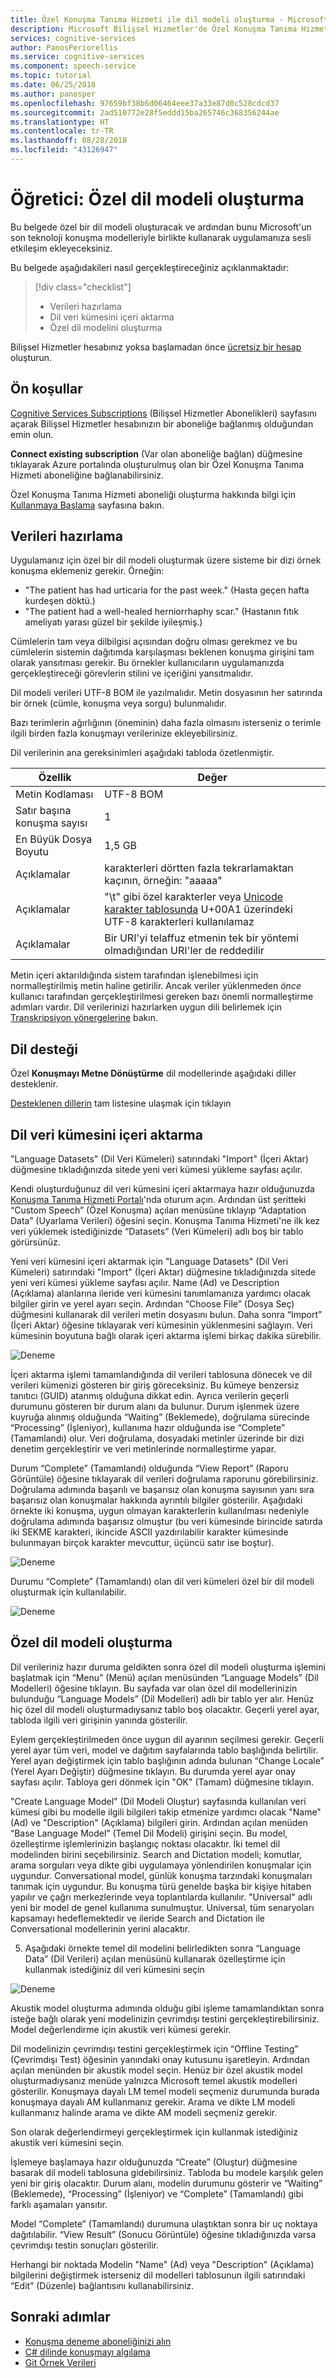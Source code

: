 ```yaml
---
title: Özel Konuşma Tanıma Hizmeti ile dil modeli oluşturma - Microsoft Bilişsel Hizmetler
description: Microsoft Bilişsel Hizmetler'de Özel Konuşma Tanıma Hizmeti ile dil modeli oluşturmayı öğrenin.
services: cognitive-services
author: PanosPeriorellis
ms.service: cognitive-services
ms.component: speech-service
ms.topic: tutorial
ms.date: 06/25/2018
ms.author: panosper
ms.openlocfilehash: 97659bf38b6d06464eee37a33e87d0c528cdcd37
ms.sourcegitcommit: 2ad510772e28f5eddd15ba265746c368356244ae
ms.translationtype: HT
ms.contentlocale: tr-TR
ms.lasthandoff: 08/28/2018
ms.locfileid: "43126947"
---
```

# <a name="tutorial-create-a-custom-language-model"></a>Öğretici: Özel dil modeli oluşturma

Bu belgede özel bir dil modeli oluşturacak ve ardından bunu Microsoft'un son teknoloji konuşma modelleriyle birlikte kullanarak uygulamanıza sesli etkileşim ekleyeceksiniz.

Bu belgede aşağıdakileri nasıl gerçekleştireceğiniz açıklanmaktadır:
> [!div class="checklist"]
> * Verileri hazırlama
> * Dil veri kümesini içeri aktarma
> * Özel dil modelini oluşturma

Bilişsel Hizmetler hesabınız yoksa başlamadan önce [ücretsiz bir hesap](https://azure.microsoft.com/try/cognitive-services/) oluşturun.

## <a name="prerequisites"></a>Ön koşullar

[Cognitive Services Subscriptions](https://customspeech.ai/Subscriptions) (Bilişsel Hizmetler Abonelikleri) sayfasını açarak Bilişsel Hizmetler hesabınızın bir aboneliğe bağlanmış olduğundan emin olun.

**Connect existing subscription** (Var olan aboneliğe bağlan) düğmesine tıklayarak Azure portalında oluşturulmuş olan bir Özel Konuşma Tanıma Hizmeti aboneliğine bağlanabilirsiniz.

Özel Konuşma Tanıma Hizmeti aboneliği oluşturma hakkında bilgi için [Kullanmaya Başlama](get-started.md) sayfasına bakın.

## <a name="prepare-the-data"></a>Verileri hazırlama

Uygulamanız için özel bir dil modeli oluşturmak üzere sisteme bir dizi örnek konuşma eklemeniz gerekir. Örneğin:

*   "The patient has had urticaria for the past week." (Hasta geçen hafta kurdeşen döktü.)
*   "The patient had a well-healed herniorrhaphy scar." (Hastanın fıtık ameliyatı yarası güzel bir şekilde iyileşmiş.)

Cümlelerin tam veya dilbilgisi açısından doğru olması gerekmez ve bu cümlelerin sistemin dağıtımda karşılaşması beklenen konuşma girişini tam olarak yansıtması gerekir. Bu örnekler kullanıcıların uygulamanızda gerçekleştireceği görevlerin stilini ve içeriğini yansıtmalıdır.

Dil modeli verileri UTF-8 BOM ile yazılmalıdır. Metin dosyasının her satırında bir örnek (cümle, konuşma veya sorgu) bulunmalıdır.

Bazı terimlerin ağırlığının (öneminin) daha fazla olmasını isterseniz o terimle ilgili birden fazla konuşmayı verilerinize ekleyebilirsiniz. 

Dil verilerinin ana gereksinimleri aşağıdaki tabloda özetlenmiştir.

| Özellik | Değer |
|----------|-------|
| Metin Kodlaması | UTF-8 BOM|
| Satır başına konuşma sayısı | 1 |
| En Büyük Dosya Boyutu | 1,5 GB |
| Açıklamalar | karakterleri dörtten fazla tekrarlamaktan kaçının, örneğin: "aaaaa"|
| Açıklamalar | "\t" gibi özel karakterler veya [Unicode karakter tablosunda](http://www.utf8-chartable.de/) U+00A1 üzerindeki UTF-8 karakterleri kullanılamaz|
| Açıklamalar | Bir URI'yi telaffuz etmenin tek bir yöntemi olmadığından URI'ler de reddedilir|

Metin içeri aktarıldığında sistem tarafından işlenebilmesi için normalleştirilmiş metin haline getirilir. Ancak veriler yüklenmeden _önce_ kullanıcı tarafından gerçekleştirilmesi gereken bazı önemli normalleştirme adımları vardır. Dil verilerinizi hazırlarken uygun dili belirlemek için [Transkripsiyon yönergelerine](prepare-transcription.md) bakın.

## <a name="language-support"></a>Dil desteği

Özel **Konuşmayı Metne Dönüştürme** dil modellerinde aşağıdaki diller desteklenir.

[Desteklenen dillerin](supported-languages.md) tam listesine ulaşmak için tıklayın

## <a name="import-the-language-data-set"></a>Dil veri kümesini içeri aktarma

"Language Datasets" (Dil Veri Kümeleri) satırındaki "Import" (İçeri Aktar) düğmesine tıkladığınızda sitede yeni veri kümesi yükleme sayfası açılır.

Kendi oluşturduğunuz dil veri kümesini içeri aktarmaya hazır olduğunuzda [Konuşma Tanıma Hizmeti Portalı](https://customspeech.ai)'nda oturum açın.  Ardından üst şeritteki “Custom Speech” (Özel Konuşma) açılan menüsüne tıklayıp “Adaptation Data” (Uyarlama Verileri) öğesini seçin. Konuşma Tanıma Hizmeti'ne ilk kez veri yüklemek istediğinizde “Datasets” (Veri Kümeleri) adlı boş bir tablo görürsünüz.

Yeni veri kümesini içeri aktarmak için "Language Datasets" (Dil Veri Kümeleri) satırındaki "Import" (İçeri Aktar) düğmesine tıkladığınızda sitede yeni veri kümesi yükleme sayfası açılır. Name (Ad) ve Description (Açıklama) alanlarına ileride veri kümesini tanımlamanıza yardımcı olacak bilgiler girin ve yerel ayarı seçin. Ardından “Choose File” (Dosya Seç) düğmesini kullanarak dil verileri metin dosyasını bulun. Daha sonra “Import” (İçeri Aktar) öğesine tıklayarak veri kümesinin yüklenmesini sağlayın. Veri kümesinin boyutuna bağlı olarak içeri aktarma işlemi birkaç dakika sürebilir.

![Deneme](media/stt/speech-language-datasets-import.png)

İçeri aktarma işlemi tamamlandığında dil verileri tablosuna dönecek ve dil verileri kümenizi gösteren bir giriş göreceksiniz. Bu kümeye benzersiz tanıtıcı (GUID) atanmış olduğuna dikkat edin. Ayrıca verilerin geçerli durumunu gösteren bir durum alanı da bulunur. Durum işlenmek üzere kuyruğa alınmış olduğunda “Waiting” (Beklemede), doğrulama sürecinde “Processing” (İşleniyor), kullanıma hazır olduğunda ise “Complete” (Tamamlandı) olur. Veri doğrulama, dosyadaki metinler üzerinde bir dizi denetim gerçekleştirir ve veri metinlerinde normalleştirme yapar.

Durum “Complete” (Tamamlandı) olduğunda “View Report” (Raporu Görüntüle) öğesine tıklayarak dil verileri doğrulama raporunu görebilirsiniz. Doğrulama adımında başarılı ve başarısız olan konuşma sayısının yanı sıra başarısız olan konuşmalar hakkında ayrıntılı bilgiler gösterilir. Aşağıdaki örnekte iki konuşma, uygun olmayan karakterlerin kullanılması nedeniyle doğrulama adımında başarısız olmuştur (bu veri kümesinde birincide satırda iki SEKME karakteri, ikincide ASCII yazdırılabilir karakter kümesinde bulunmayan birçok karakter mevcuttur, üçüncü satır ise boştur).

![Deneme](media/stt/speech-language-datasets-report.png)

Durumu “Complete” (Tamamlandı) olan dil veri kümeleri özel bir dil modeli oluşturmak için kullanılabilir.

![Deneme](media/stt/speech-language-datasets.png)

## <a name="create-a-custom-language-model"></a>Özel dil modeli oluşturma

Dil verileriniz hazır duruma geldikten sonra özel dil modeli oluşturma işlemini başlatmak için “Menu” (Menü) açılan menüsünden “Language Models” (Dil Modelleri) öğesine tıklayın. Bu sayfada var olan özel dil modellerinizin bulunduğu “Language Models” (Dil Modelleri) adlı bir tablo yer alır. Henüz hiç özel dil modeli oluşturmadıysanız tablo boş olacaktır. Geçerli yerel ayar, tabloda ilgili veri girişinin yanında gösterilir.

Eylem gerçekleştirilmeden önce uygun dil ayarının seçilmesi gerekir. Geçerli yerel ayar tüm veri, model ve dağıtım sayfalarında tablo başlığında belirtilir. Yerel ayarı değiştirmek için tablo başlığının adında bulunan “Change Locale” (Yerel Ayarı Değiştir) düğmesine tıklayın. Bu durumda yerel ayar onay sayfası açılır. Tabloya geri dönmek için "OK" (Tamam) düğmesine tıklayın.

"Create Language Model" (Dil Modeli Oluştur) sayfasında kullanılan veri kümesi gibi bu modelle ilgili bilgileri takip etmenize yardımcı olacak "Name" (Ad) ve "Description" (Açıklama) bilgileri girin. Ardından açılan menüden “Base Language Model” (Temel Dil Modeli) girişini seçin. Bu model, özelleştirme işlemlerinizin başlangıç noktası olacaktır. İki temel dil modelinden birini seçebilirsiniz. Search and Dictation modeli; komutlar, arama sorguları veya dikte gibi uygulamaya yönlendirilen konuşmalar için uygundur. Conversational model, günlük konuşma tarzındaki konuşmaları tanımak için uygundur. Bu konuşma türü genelde başka bir kişiye hitaben yapılır ve çağrı merkezlerinde veya toplantılarda kullanılır. "Universal" adlı yeni bir model de genel kullanıma sunulmuştur. Universal, tüm senaryoları kapsamayı hedeflemektedir ve ileride Search and Dictation ile Conversational modellerinin yerini alacaktır.

5.  Aşağıdaki örnekte temel dil modelini belirledikten sonra “Language Data” (Dil Verileri) açılan menüsünü kullanarak özelleştirme için kullanmak istediğiniz dil veri kümesini seçin

![Deneme](media/stt/speech-language-models-create2.png)

Akustik model oluşturma adımında olduğu gibi işleme tamamlandıktan sonra isteğe bağlı olarak yeni modelinizin çevrimdışı testini gerçekleştirebilirsiniz. Model değerlendirme için akustik veri kümesi gerekir.

Dil modelinizin çevrimdışı testini gerçekleştirmek için “Offline Testing” (Çevrimdışı Test) öğesinin yanındaki onay kutusunu işaretleyin. Ardından açılan menünden bir akustik model seçin. Henüz bir özel akustik model oluşturmadıysanız menüde yalnızca Microsoft temel akustik modelleri gösterilir. Konuşmaya dayalı LM temel modeli seçmeniz durumunda burada konuşmaya dayalı AM kullanmanız gerekir. Arama ve dikte LM modeli kullanmanız halinde arama ve dikte AM modeli seçmeniz gerekir.

Son olarak değerlendirmeyi gerçekleştirmek için kullanmak istediğiniz akustik veri kümesini seçin.

İşlemeye başlamaya hazır olduğunuzda “Create” (Oluştur) düğmesine basarak dil modeli tablosuna gidebilirsiniz. Tabloda bu modele karşılık gelen yeni bir giriş olacaktır. Durum alanı, modelin durumunu gösterir ve “Waiting” (Beklemede), “Processing” (İşleniyor) ve “Complete” (Tamamlandı) gibi farklı aşamaları yansıtır.

Model “Complete” (Tamamlandı) durumuna ulaştıktan sonra bir uç noktaya dağıtılabilir. “View Result” (Sonucu Görüntüle) öğesine tıkladığınızda varsa çevrimdışı testin sonuçları gösterilir.

Herhangi bir noktada Modelin "Name" (Ad) veya "Description" (Açıklama) bilgilerini değiştirmek isterseniz dil modelleri tablosunun ilgili satırındaki “Edit” (Düzenle) bağlantısını kullanabilirsiniz.

## <a name="next-steps"></a>Sonraki adımlar

- [Konuşma deneme aboneliğinizi alın](https://azure.microsoft.com/try/cognitive-services/)
- [C# dilinde konuşmayı algılama](quickstart-csharp-dotnet-windows.md)
- [Git Örnek Verileri](https://github.com/Microsoft/Cognitive-Custom-Speech-Service)

